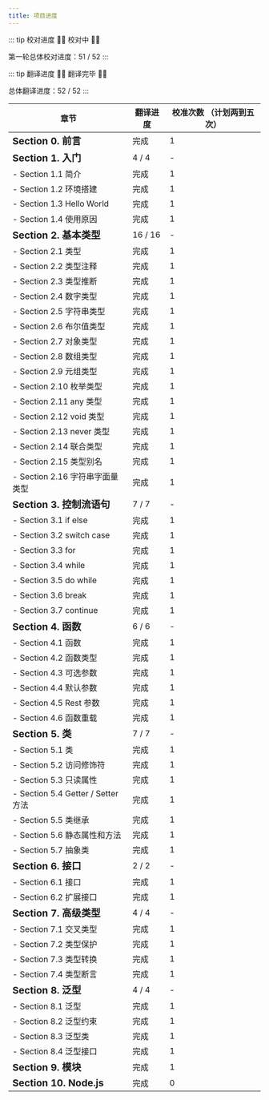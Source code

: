 ```yaml
---
title: 项目进度
---
```


::: tip 校对进度
💪💪 校对中 💪💪

第一轮总体校对进度：51 / 52
:::

::: tip 翻译进度
🎉🎉 翻译完毕 🎉🎉

总体翻译进度：52 / 52
:::

| 章节                                 | 翻译进度 | 校准次数 （计划两到五次） |
| ------------------------------------ | -------- | ------------------------- |
| **<big>Section 0. 前言</big>**       | 完成     | 1                         |
| **<big>Section 1. 入门</big>**       | 4 / 4    | -                         |
| - Section 1.1 简介                   | 完成     | 1                         |
| - Section 1.2 环境搭建               | 完成     | 1                         |
| - Section 1.3 Hello World            | 完成     | 1                         |
| - Section 1.4 使用原因               | 完成     | 1                         |
| **<big>Section 2. 基本类型</big>**   | 16 / 16  | -                         |
| - Section 2.1 类型                   | 完成     | 1                         |
| - Section 2.2 类型注释               | 完成     | 1                         |
| - Section 2.3 类型推断               | 完成     | 1                         |
| - Section 2.4 数字类型               | 完成     | 1                         |
| - Section 2.5 字符串类型             | 完成     | 1                         |
| - Section 2.6 布尔值类型             | 完成     | 1                         |
| - Section 2.7 对象类型               | 完成     | 1                         |
| - Section 2.8 数组类型               | 完成     | 1                         |
| - Section 2.9 元组类型               | 完成     | 1                         |
| - Section 2.10 枚举类型              | 完成     | 1                         |
| - Section 2.11 any 类型              | 完成     | 1                         |
| - Section 2.12 void 类型             | 完成     | 1                         |
| - Section 2.13 never 类型            | 完成     | 1                         |
| - Section 2.14 联合类型              | 完成     | 1                         |
| - Section 2.15 类型别名              | 完成     | 1                         |
| - Section 2.16 字符串字面量类型      | 完成     | 1                         |
| **<big>Section 3. 控制流语句</big>** | 7 / 7    | -                         |
| - Section 3.1 if else                | 完成     | 1                         |
| - Section 3.2 switch case            | 完成     | 1                         |
| - Section 3.3 for                    | 完成     | 1                         |
| - Section 3.4 while                  | 完成     | 1                         |
| - Section 3.5 do while               | 完成     | 1                         |
| - Section 3.6 break                  | 完成     | 1                         |
| - Section 3.7 continue               | 完成     | 1                         |
| **<big>Section 4. 函数</big>**       | 6 / 6    | -                         |
| - Section 4.1 函数                   | 完成     | 1                         |
| - Section 4.2 函数类型               | 完成     | 1                         |
| - Section 4.3 可选参数               | 完成     | 1                         |
| - Section 4.4 默认参数               | 完成     | 1                         |
| - Section 4.5 Rest 参数              | 完成     | 1                         |
| - Section 4.6 函数重载               | 完成     | 1                         |
| **<big>Section 5. 类</big>**         | 7 / 7    | -                         |
| - Section 5.1 类                     | 完成     | 1                         |
| - Section 5.2 访问修饰符             | 完成     | 1                         |
| - Section 5.3 只读属性               | 完成     | 1                         |
| - Section 5.4 Getter / Setter 方法   | 完成     | 1                         |
| - Section 5.5 类继承                 | 完成     | 1                         |
| - Section 5.6 静态属性和方法         | 完成     | 1                         |
| - Section 5.7 抽象类                 | 完成     | 1                         |
| **<big>Section 6. 接口</big>**       | 2 / 2    | -                         |
| - Section 6.1 接口                   | 完成     | 1                         |
| - Section 6.2 扩展接口               | 完成     | 1                         |
| **<big>Section 7. 高级类型</big>**   | 4 / 4    | -                         |
| - Section 7.1 交叉类型               | 完成     | 1                         |
| - Section 7.2 类型保护               | 完成     | 1                         |
| - Section 7.3 类型转换               | 完成     | 1                         |
| - Section 7.4 类型断言               | 完成     | 1                         |
| **<big>Section 8. 泛型</big>**       | 4 / 4    | -                         |
| - Section 8.1 泛型                   | 完成     | 1                         |
| - Section 8.2 泛型约束               | 完成     | 1                         |
| - Section 8.3 泛型类                 | 完成     | 1                         |
| - Section 8.4 泛型接口               | 完成     | 1                         |
| **<big>Section 9. 模块</big>**       | 完成     | 1                         |
| **<big>Section 10. Node.js </big>**  | 完成     | 0                         |
